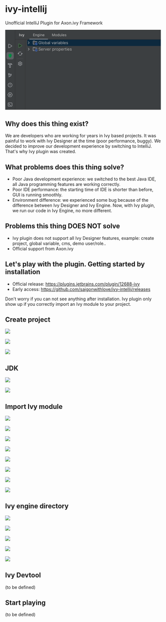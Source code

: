 # ivy-intellij

Unofficial IntelliJ Plugin for Axon.ivy Framework

![Ivy Plugin](doc/image/ivy_plugin.png)

## Why does this thing exist?

We are developers who are working for years in Ivy based projects. It was painful to work with Ivy Designer at the time 
(poor performance, buggy). We decided to improve our development experience by switching to IntelliJ. That's why Ivy 
plugin was created.

## What problems does this thing solve?

* Poor Java development experience: we switched to the best Java IDE, all Java programming features are working 
correctly.
* Poor IDE performance: the starting time of IDE is shorter than before, GUI is running smoothly.
* Environment difference: we experienced some bug because of the difference between Ivy Designer and Ivy Engine. Now, 
with Ivy plugin, we run our code in Ivy Engine, no more different.

## Problems this thing DOES NOT solve

* Ivy plugin does not support all Ivy Designer features, example: create project, global variable, cms, demo user/role..
* Official support from Axon.ivy

## Let's play with the plugin. Getting started by installation

* Official release: https://plugins.jetbrains.com/plugin/12688-ivy
* Early access: https://github.com/saigonwithlove/ivy-intellij/releases

Don't worry if you can not see anything after installation. Ivy plugin only show up if you correctly import an Ivy
module to your project.

## Create project

![](doc/image/intellij_start.png)

![](doc/image/select_empty_project.png)

![](doc/image/naming_project.png)

## JDK

![](doc/image/adding_jdk.png)

![](doc/image/config_project_jdk.png)

## Import Ivy module

![](doc/image/prepare_ivy_project.png)

![](doc/image/add_module.png)

![](doc/image/select_import_module.png)

![](doc/image/select_module_type_eclipse.png)

![](doc/image/select_eclipse_module_import_options.png)

![](doc/image/select_eclipse_module_to_import.png)

![](doc/image/select_module_code_style.png)

![](doc/image/finish_import_module.png)

## Ivy engine directory

![](doc/image/config_ivy_engine_directory.png)

![](doc/image/finish_config_ivy_engine_directory.png)

![](doc/image/start_ivy_engine_for_osgi.png)

![](doc/image/ivy_engine_is_running.png)

![](doc/image/ivy_plugin_activated.png)

## Ivy Devtool

(to be defined)

## Start playing

(to be defined)